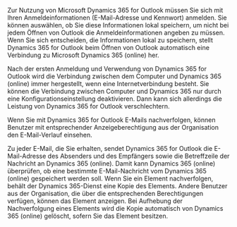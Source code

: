 Zur Nutzung von Microsoft Dynamics 365 for Outlook müssen Sie sich mit Ihren Anmeldeinformationen (E-Mail-Adresse und Kennwort) anmelden. Sie können auswählen, ob Sie diese Informationen lokal speichern, um nicht bei jedem Öffnen von Outlook die Anmeldeinformationen angeben zu müssen. Wenn Sie sich entscheiden, die Informationen lokal zu speichern, stellt Dynamics 365 for Outlook beim Öffnen von Outlook automatisch eine Verbindung zu Microsoft Dynamics 365 (online) her.  
  
 Nach der ersten Anmeldung und Verwendung von Dynamics 365 for Outlook wird die Verbindung zwischen dem Computer und Dynamics 365 (online) immer hergestellt, wenn eine Internetverbindung besteht. Sie können die Verbindung zwischen Computer und Dynamics 365 nur durch eine Konfigurationseinstellung deaktivieren. Dann kann sich allerdings die Leistung von Dynamics 365 for Outlook verschlechtern.  
  
 Wenn Sie mit Dynamics 365 for Outlook E-Mails nachverfolgen, können Benutzer mit entsprechender Anzeigeberechtigung aus der Organisation den E-Mail-Verlauf einsehen.  
  
Zu jeder E-Mail, die Sie erhalten, sendet Dynamics 365 for Outlook die E-Mail-Adresse des Absenders und des Empfängers sowie die Betreffzeile der Nachricht an Dynamics 365 (online). Damit kann Dynamics 365 (online) überprüfen, ob eine bestimmte E-Mail-Nachricht vom Dynamics 365 (online) gespeichert werden soll. Wenn Sie ein Element nachverfolgen, behält der Dynamics 365-Dienst eine Kopie des Elements. Andere Benutzer aus der Organisation, die über die entsprechenden Berechtigungen verfügen, können das Element anzeigen. Bei Aufhebung der Nachverfolgung eines Elements wird die Kopie automatisch von Dynamics 365 (online) gelöscht, sofern Sie das Element besitzen.
